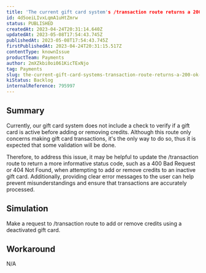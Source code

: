 ```yaml
---
title: 'The current gift card system's /transaction route returns a 200 OK status code when adding or removing credits, even if the card is inactive.'
id: 4d5oeiLIvxLqmA1uHtZmrw
status: PUBLISHED
createdAt: 2023-04-24T20:31:14.640Z
updatedAt: 2023-05-08T17:54:43.745Z
publishedAt: 2023-05-08T17:54:43.745Z
firstPublishedAt: 2023-04-24T20:31:15.517Z
contentType: knownIssue
productTeam: Payments
author: 2mXZkbi0oi061KicTExNjo
tag: Payments
slug: the-current-gift-card-systems-transaction-route-returns-a-200-ok-status-code-when-adding-or-removing-credits-even-if-the-card-is-inactive
kiStatus: Backlog
internalReference: 795997
---
```


## Summary


Currently, our gift card system does not include a check to verify if a gift card is active before adding or removing credits. Although this route only concerns making gift card transactions, it's the only way to do so, thus it is expected that some validation will be done.

Therefore, to address this issue, it may be helpful to update the /transaction route to return a more informative status code, such as a 400 Bad Request or 404 Not Found, when attempting to add or remove credits to an inactive gift card. Additionally, providing clear error messages to the user can help prevent misunderstandings and ensure that transactions are accurately processed.


##

## Simulation


Make a request to /transaction route to add or remove credits using a deactivated gift card.


##

## Workaround


N/A





